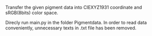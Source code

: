 Transfer the given pigment data into CIEXYZ1931 coordinate and sRGB(8bits) color space.  

Direcly run main.py in the folder Pigmentdata. In order to  read data conveniently, unnecessary texts in .txt file has been removed.  
